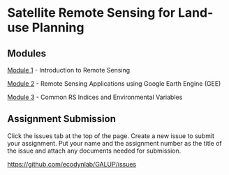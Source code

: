 # Satellite Remote Sensing for Land-use Planning

## Modules

<a href="Module 1.md" title="Module 1">Module 1</a> - Introduction to Remote Sensing

<a href="Module 2.md" title="Module 2">Module 2</a> - Remote Sensing Applications using Google Earth Engine (GEE)

<a href="Module 3.md" title="Module 3">Module 3</a> - Common RS Indices and Environmental Variables

## Assignment Submission

Click the issues tab at the top of the page. Create a new issue to submit your assignment. Put your name and the assignment number as the title of the issue and attach any documents needed for submission. 

https://github.com/ecodynlab/GALUP/issues
